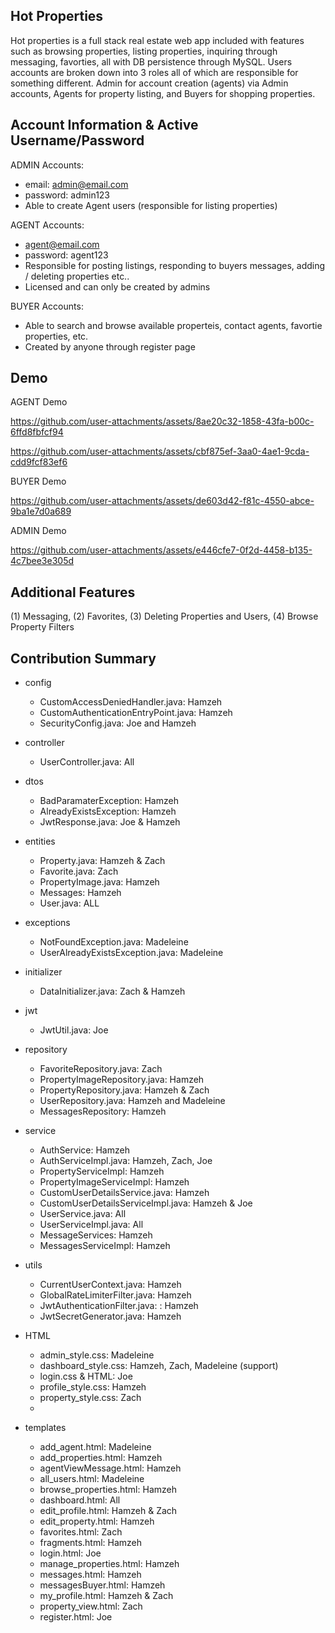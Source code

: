 ## Hot Properties
Hot properties is a full stack real estate web app included with features such as browsing properties, listing properties, inquiring through messaging, favorties, all with DB persistence through MySQL. 
Users accounts are broken down into 3 roles all of which are responsible for something different. Admin for account creation (agents) via Admin accounts, Agents for property listing, and Buyers for shopping properties. 

## Account Information & Active Username/Password
ADMIN Accounts: 
- email: admin@email.com
- password: admin123
- Able to create Agent users (responsible for listing properties)

AGENT Accounts:
- agent@email.com
- password: agent123
- Responsible for posting listings, responding to buyers messages, adding / deleting properties etc..
- Licensed and can only be created by admins
  
BUYER Accounts:
- Able to search and browse available properteis, contact agents, favortie properties, etc.
- Created by anyone through register page

## Demo

AGENT Demo

https://github.com/user-attachments/assets/8ae20c32-1858-43fa-b00c-6ffd8fbfcf94



https://github.com/user-attachments/assets/cbf875ef-3aa0-4ae1-9cda-cdd9fcf83ef6

BUYER Demo


https://github.com/user-attachments/assets/de603d42-f81c-4550-abce-9ba1e7d0a689



ADMIN Demo


https://github.com/user-attachments/assets/e446cfe7-0f2d-4458-b135-4c7bee3e305d


## Additional Features
(1) Messaging, (2) Favorites, (3) Deleting Properties and Users, (4) Browse Property Filters

## Contribution Summary
- config
  - CustomAccessDeniedHandler.java: Hamzeh     
  - CustomAuthenticationEntryPoint.java: Hamzeh  
  - SecurityConfig.java: Joe and Hamzeh
- controller
  - UserController.java: All
- dtos
  - BadParamaterException: Hamzeh
  - AlreadyExistsException: Hamzeh
  - JwtResponse.java: Joe & Hamzeh
- entities
  - Property.java: Hamzeh & Zach
  - Favorite.java: Zach 
  - PropertyImage.java: Hamzeh 
  - Messages: Hamzeh
  - User.java: ALL
- exceptions
  - NotFoundException.java: Madeleine 
  - UserAlreadyExistsException.java: Madeleine
- initializer
  - DataInitializer.java: Zach & Hamzeh 
- jwt
  - JwtUtil.java: Joe
- repository
  - FavoriteRepository.java: Zach
  - PropertyImageRepository.java: Hamzeh
  - PropertyRepository.java: Hamzeh & Zach
  - UserRepository.java: Hamzeh and Madeleine
  - MessagesRepository: Hamzeh
- service
  - AuthService: Hamzeh
  - AuthServiceImpl.java: Hamzeh, Zach, Joe
  - PropertyServiceImpl: Hamzeh
  - PropertyImageServiceImpl: Hamzeh
  - CustomUserDetailsService.java: Hamzeh
  - CustomUserDetailsServiceImpl.java: Hamzeh & Joe
  - UserService.java: All
  - UserServiceImpl.java: All
  - MessageServices: Hamzeh
  - MessagesServiceImpl: Hamzeh
- utils
  - CurrentUserContext.java: Hamzeh
  - GlobalRateLimiterFilter.java: Hamzeh
  - JwtAuthenticationFilter.java: : Hamzeh
  - JwtSecretGenerator.java: Hamzeh

- HTML 
  - admin_style.css: Madeleine
  - dashboard_style.css: Hamzeh, Zach, Madeleine (support)
  - login.css & HTML: Joe
  - profile_style.css: Hamzeh
  - property_style.css: Zach
  - 
- templates
  - add_agent.html: Madeleine
  - add_properties.html: Hamzeh
  - agentViewMessage.html: Hamzeh
  - all_users.html: Madeleine
  - browse_properties.html: Hamzeh
  - dashboard.html: All
  - edit_profile.html: Hamzeh & Zach
  - edit_property.html: Hamzeh
  - favorites.html: Zach
  - fragments.html: Hamzeh
  - login.html: Joe
  - manage_properties.html: Hamzeh
  - messages.html: Hamzeh
  - messagesBuyer.html: Hamzeh
  - my_profile.html: Hamzeh & Zach
  - property_view.html: Zach
  - register.html: Joe
